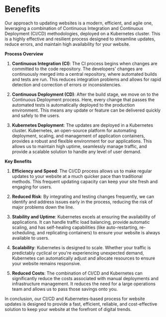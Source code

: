 # Benefits

Our approach to updating websites is a modern, efficient, and agile one, leveraging a combination of Continuous Integration and Continuous Deployment (CI/CD) methodologies, deployed on a Kubernetes cluster. This is a highly effective and resilient process designed to streamline updates, reduce errors, and maintain high availability for your website.

**Process Overview**

1. **Continuous Integration (CI)**: The CI process begins when changes are committed to the code repository. The developers' changes are continuously merged into a central repository, where automated builds and tests are run. This reduces integration problems and allows for rapid detection and correction of errors or inconsistencies.

2. **Continuous Deployment (CD)**: After the build stage, we move on to the Continuous Deployment process. Here, every change that passes the automated tests is automatically deployed to the production environment. This means any update or feature can be delivered quickly and safely to the users.

3. **Kubernetes Deployment**: The updates are deployed in a Kubernetes cluster. Kubernetes, an open-source platform for automating deployment, scaling, and management of application containers, provides a robust and flexible environment for our applications. This allows us to maintain high uptime, seamlessly manage traffic, and provide a scalable solution to handle any level of user demand.

**Key Benefits**

1. **Efficiency and Speed**: The CI/CD process allows us to make regular updates to your website at a much quicker pace than traditional methods. This frequent updating capacity can keep your site fresh and engaging for users.

2. **Reduced Risk**: By integrating and testing changes frequently, we can identify and address issues early in the process, reducing the risk of major problems down the line.

3. **Stability and Uptime**: Kubernetes excels at ensuring the availability of applications. It can handle traffic load balancing, provide automatic scaling, and has self-healing capabilities (like auto-restarting, re-scheduling, and replicating containers) to ensure your website is always available to users.

4. **Scalability**: Kubernetes is designed to scale. Whether your traffic is predictably cyclical or you're experiencing unexpected demand, Kubernetes can automatically adjust and allocate resources to ensure your website remains responsive.

5. **Reduced Costs**: The combination of CI/CD and Kubernetes can significantly reduce the costs associated with manual deployments and infrastructure management. It reduces the need for a large operations team and allows us to pass those savings onto you.

In conclusion, our CI/CD and Kubernetes-based process for website updates is designed to provide a fast, efficient, reliable, and cost-effective solution to keep your website at the forefront of digital trends.